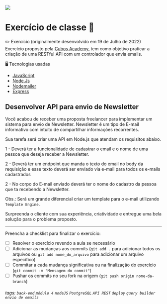 ![](https://i.imgur.com/xG74tOh.png)

# Exercício de classe 🏫

:pencil2: Exercício (originalmente desenvolvido em 19 de Julho de 2022) <br>
Exercício proposto pela [Cubos Academy](https://cubos.academy/sucesso), tem como objetivo praticar a criação de uma RESTful API com um controlador que envia emails.

:desktop_computer: Tecnologias usadas
- [JavaScript](https://developer.mozilla.org/pt-BR/docs/Web/JavaScript)
- [Node.Js](https://nodejs.org/en/docs/)
- [Nodemailer](https://nodemailer.com/about/)
- [Express](https://expressjs.com/pt-br/)

## Desenvolver API para envio de Newsletter

Você acabou de receber uma proposta freelancer para implementar um sistema para envio de Newsletter. Newsletter é um tipo de E-mail informativo com intuito de compartilhar informações recorrentes.

Sua tarefa será criar uma API em Node.js que atendam os requisitos abaixo.

1 - Deverá ter a funcionalidade de cadastrar o email e o nome de uma pessoa que deseja receber a Newsletter.

2 - Deverá ter um endpoint que manda o texto do email no body da requisição e esse texto deverá ser enviado via e-mail para todos os e-mails cadastrados

2 - No corpo do E-mail enviado deverá ter o nome do cadastro da pessoa que ta recebendo a Newsletter.

Obs.: Será um grande diferencial criar um template para o e-mail utilizando `Template Engine`.

Surpreenda o cliente com sua experiência, criatividade e entregue uma bela solução para o problema proposto.

---

Preencha a checklist para finalizar o exercício:

-   [ ] Resolver o exercício revendo a aula se necessário
-   [ ] Adicionar as mudanças aos commits (`git add .` para adicionar todos os arquivos ou `git add nome_do_arquivo` para adicionar um arquivo específico)
-   [ ] Commitar a cada mudança significativa ou na finalização do exercício (`git commit -m "Mensagem do commit"`)
-   [ ] Pushar os commits no seu fork na origem (`git push origin nome-da-branch`)

###### tags: `back-end` `módulo 4` `nodeJS` `PostgreSQL` `API REST` `deploy` `query builder` `envio de emails`
